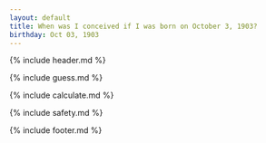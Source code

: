 ```yaml
---
layout: default
title: When was I conceived if I was born on October 3, 1903?
birthday: Oct 03, 1903
---
```


{% include header.md %}

{% include guess.md %}

{% include calculate.md %}

{% include safety.md %}

{% include footer.md %}



